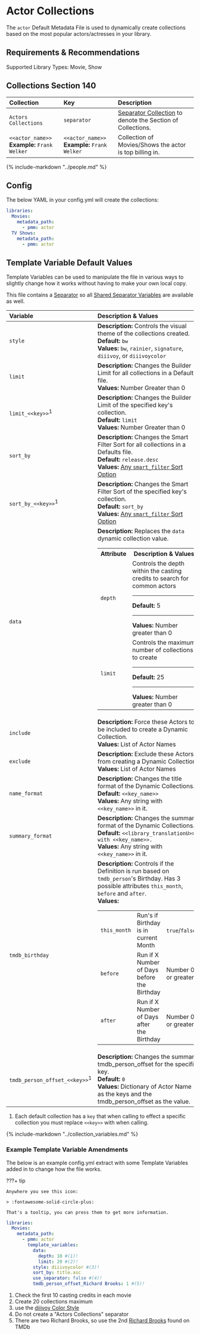 # Actor Collections

The `actor` Default Metadata File is used to dynamically create collections based on the most popular actors/actresses in your library.

## Requirements & Recommendations

Supported Library Types: Movie, Show

## Collections Section 140

| Collection                                      | Key                                             | Description                                                                 |
|:------------------------------------------------|:------------------------------------------------|:----------------------------------------------------------------------------|
| `Actors Collections`                            | `separator`                                     | [Separator Collection](../separators.md) to denote the Section of Collections. |
| `<<actor_name>>`<br>**Example:** `Frank Welker` | `<<actor_name>>`<br>**Example:** `Frank Welker` | Collection of Movies/Shows the actor is top billing in.                     |

{%
   include-markdown "../people.md"
%}

## Config

The below YAML in your config.yml will create the collections:

```yaml
libraries:
  Movies:
    metadata_path:
      - pmm: actor
  TV Shows:
    metadata_path:
      - pmm: actor
```

## Template Variable Default Values

Template Variables can be used to manipulate the file in various ways to slightly change how it works without having to make your own local copy.

This file contains a [Separator](../separators.md) so all [Shared Separator Variables](../separators.md#shared-separator-variables) are available as well.

| Variable                                 | Description & Values                                                                                                                                                                                                                                                                                                                                                                                                                                                                                                                               |
|:-----------------------------------------|:---------------------------------------------------------------------------------------------------------------------------------------------------------------------------------------------------------------------------------------------------------------------------------------------------------------------------------------------------------------------------------------------------------------------------------------------------------------------------------------------------------------------------------------------------|
| `style`                                  | **Description:** Controls the visual theme of the collections created.<br>**Default:** `bw`<br>**Values:** `bw`, `rainier`, `signature`, `diiivoy`, or `diiivoycolor`                                                                                                                                                                                                                                                                                                                                                                              |
| `limit`                                  | **Description:** Changes the Builder Limit for all collections in a Defaults file.<br>**Values:** Number Greater than 0                                                                                                                                                                                                                                                                                                                                                                                                                            |
| `limit_<<key>>`<sup>1</sup>              | **Description:** Changes the Builder Limit of the specified key's collection.<br>**Default:** `limit`<br>**Values:** Number Greater than 0                                                                                                                                                                                                                                                                                                                                                                                                         |
| `sort_by`                                | **Description:** Changes the Smart Filter Sort for all collections in a Defaults file.<br>**Default:** `release.desc`<br>**Values:** [Any `smart_filter` Sort Option](../../builders/smart.md#sort-options)                                                                                                                                                                                                                                                                                                                               |
| `sort_by_<<key>>`<sup>1</sup>            | **Description:** Changes the Smart Filter Sort of the specified key's collection.<br>**Default:** `sort_by`<br>**Values:** [Any `smart_filter` Sort Option](../../builders/smart.md#sort-options)                                                                                                                                                                                                                                                                                                                                         |
| `data`                                   | **Description:** Replaces the `data` dynamic collection value.<table class="clearTable"><tr><th>Attribute</th><th>Description & Values</th></tr><tr><td><code>depth</code></td><td>Controls the depth within the casting credits to search for common actors<hr><strong>Default:</strong> 5<hr><strong>Values:</strong> Number greater than 0</td></tr><tr><td><code>limit</code></td><td>Controls the maximum number of collections to create<hr><strong>Default:</strong> 25<hr><strong>Values:</strong> Number greater than 0</td></tr></table> |
| `include`                                | **Description:** Force these Actors to be included to create a Dynamic Collection.<br>**Values:** List of Actor Names                                                                                                                                                                                                                                                                                                                                                                                                                              |
| `exclude`                                | **Description:** Exclude these Actors from creating a Dynamic Collection.<br>**Values:** List of Actor Names                                                                                                                                                                                                                                                                                                                                                                                                                                       |
| `name_format`                            | **Description:** Changes the title format of the Dynamic Collections.<br>**Default:** `<<key_name>>`<br>**Values:** Any string with `<<key_name>>` in it.                                                                                                                                                                                                                                                                                                                                                                                          |
| `summary_format`                         | **Description:** Changes the summary format of the Dynamic Collections.<br>**Default:** `<<library_translationU>>s with <<key_name>>.`<br>**Values:** Any string with `<<key_name>>` in it.                                                                                                                                                                                                                                                                                                                                                        |
| `tmdb_birthday`                          | **Description:** Controls if the Definition is run based on `tmdb_person`'s Birthday. Has 3 possible attributes `this_month`, `before` and `after`.<br>**Values:**<table class="clearTable"><tr><td>`this_month`</td><td>Run's if Birthday is in current Month</td><td>`true`/`false`</td></tr><tr><td>`before`</td><td>Run if X Number of Days before the Birthday</td><td>Number 0 or greater</td></tr><tr><td>`after`</td><td>Run if X Number of Days after the Birthday</td><td>Number 0 or greater</td></tr></table>                          |
| `tmdb_person_offset_<<key>>`<sup>1</sup> | **Description:** Changes the summary tmdb_person_offset for the specific key.<br>**Default:** `0`<br>**Values:** Dictionary of Actor Name as the keys and the tmdb_person_offset as the value.                                                                                                                                                                                                                                                                                                                                                     |

1. Each default collection has a `key` that when calling to effect a specific collection you must replace `<<key>>` with when calling.

{%
   include-markdown "../collection_variables.md"
%}

### Example Template Variable Amendments

The below is an example config.yml extract with some Template Variables added in to change how the file works.

???+ tip

    Anywhere you see this icon:
   
    > :fontawesome-solid-circle-plus:
   
    That's a tooltip, you can press them to get more information.

```yaml
libraries:
  Movies:
    metadata_path:
      - pmm: actor
        template_variables:
          data:
            depth: 10 #(1)!
            limit: 20 #(2)!
          style: diiivoycolor #(3)!
          sort_by: title.asc
          use_separator: false #(4)!
          tmdb_person_offset_Richard Brooks: 1 #(5)!
```

1.  Check the first 10 casting credits in each movie
2.  Create 20 collections maximum
3.  use the [diiivoy Color Style](#diiivoy-color-style)
4.  Do not create a "Actors Collections" separator
5.  There are two Richard Brooks, so use the 2nd [Richard Brooks](https://www.themoviedb.org/search?query=Richard%20Brooks) found on TMDb

